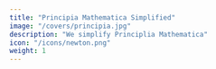 ```yaml
---
title: "Principia Mathematica Simplified"
image: "/covers/principia.jpg"
description: "We simplify Principlia Mathematica"
icon: "/icons/newton.png"
weight: 1
---
```


